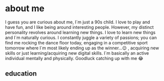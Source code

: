 # about me
I guess you are curious about me, I´m just a 90s child. I love to play and have fun, and I like being around interesting people. However, my distinct personality revolves around learning new things. I love to learn new things and I´m naturally curious. I constantly juggle a variety of passions; you can find me rocking the dance floor today, engaging in a competitive sport tomorrow where I´m most likely ending up as the winner...😉 , acquiring new skills or just learning/acquiring new digital skills. I´m basically an active individual mentally and physically. Goodluck catching up with me 😂 


## education



